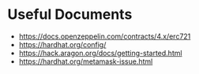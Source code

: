 # Useful Documents

* https://docs.openzeppelin.com/contracts/4.x/erc721
* https://hardhat.org/config/
* https://hack.aragon.org/docs/getting-started.html
* https://hardhat.org/metamask-issue.html
